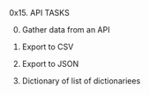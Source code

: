 0x15. API TASKS

0. Gather data from an API

1. Export to CSV

2.  Export to JSON

3. Dictionary of list of dictionariees

